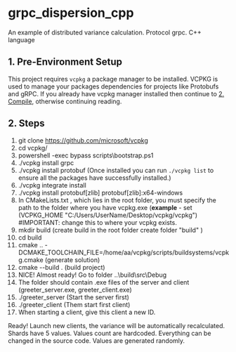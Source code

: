 # grpc_dispersion_cpp
An example of distributed variance calculation. Protocol grpc. C++ language

## 1. Pre-Environment Setup
This project requires `vcpkg` a package manager to be installed. VCPKG is used to manage your packages dependencies for projects like Protobufs and gRPC. If you already have vcpkg manager installed then continue to [2. Compile](https://github.com/advra/grpc-vcpkg-boilerplate-example/blob/main/README.md#2-compile), otherwise continuing reading.

## 2. Steps
1. git clone https://github.com/microsoft/vcpkg
2. cd vcpkg/
3. powershell -exec bypass scripts\bootstrap.ps1
4. ./vcpkg install grpc
5. ./vcpkg install protobuf   (Once installed you can run `./vcpkg list` to ensure all the packages have successfully installed.)
6. ./vcpkg integrate install
7. ./vcpkg install protobuf[zlib] protobuf[zlib]:x64-windows
8. In CMakeLists.txt , which lies in the root folder, you must specify the path to the folder where you have vcpkg.exe 
(**example** - set (VCPKG_HOME "C:/Users/UserName/Desktop/vcpkg/vcpkg") #IMPORTANT: change this to where your vcpkg exists.
9. mkdir build      (create build in the root folder create folder "build" )
10. cd build
11. cmake .. -DCMAKE_TOOLCHAIN_FILE=/home/aa/vcpkg/scripts/buildsystems/vcpkg.cmake (generate solution)
12. cmake --build . (build project)
13. NICE! Almost ready! Go to folder ..\build\src\Debug
14. The folder should contain  .exe files of the server and client (greeter_server.exe, greeter_client.exe)
15.  ./greeter_server (Start the server first)
16.  ./greeter_client (Them start first client)
17.  When starting a client, give this client a new ID.

Ready! Launch new clients, the variance will be automatically recalculated.
Shards have 5 values. Values count are hardcoded. Everything can be changed in the source code.
Values are generated randomly.
